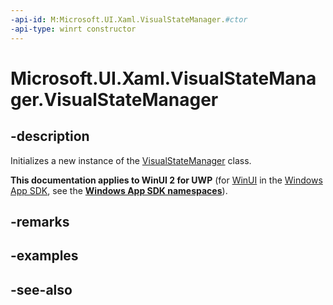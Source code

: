 ```yaml
---
-api-id: M:Microsoft.UI.Xaml.VisualStateManager.#ctor
-api-type: winrt constructor
---
```


<!-- Method syntax
public VisualStateManager()
-->

# Microsoft.UI.Xaml.VisualStateManager.VisualStateManager

## -description
Initializes a new instance of the [VisualStateManager](visualstatemanager.md) class.

**This documentation applies to WinUI 2 for UWP** (for [WinUI](/windows/apps/winui/winui3/) in the [Windows App SDK](/windows/apps/windows-app-sdk/), see the **[Windows App SDK namespaces](/windows/windows-app-sdk/api/winrt/)**).

## -remarks

## -examples

## -see-also

